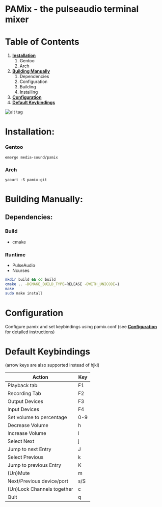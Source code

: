 # PAMix - the pulseaudio terminal mixer

# Table of Contents #
1. [**Installation**](#installation)
	1. Gentoo
	2. Arch
2. [**Building Manually**](#building-manually)
	1. Dependencies
	2. Configuration
	3. Building
	4. Installing
3. [**Configuration**](#configuration)
4. [**Default Keybindings**](#default-keybindings)

![alt tag](http://i.imgur.com/NuzrAXZ.gif)

# Installation: #
### Gentoo ###
`emerge media-sound/pamix`

### Arch ###
`yaourt -S pamix-git`

# Building Manually: #
## Dependencies: #
### Build ##
* cmake

### Runtime ##
* PulseAudio
* Ncurses


```bash
mkdir build && cd build
cmake .. -DCMAKE_BUILD_TYPE=RELEASE -DWITH_UNICODE=1
make
sudo make install
```

# Configuration #
Configure pamix and set keybindings using pamix.conf (see [**Configuration**](https://github.com/patroclos/PAmix/wiki/Configuration) for detailed instructions)

# Default Keybindings #

(arrow keys are also supported instead of hjkl)

| Action                     | Key |
|----------------------------|-----|
| Playback tab               | F1  |
| Recording Tab              | F2  |
| Output Devices             | F3  |
| Input Devices              | F4  |
| Set volume to percentage   | 0-9 |
| Decrease Volume            | h   |
| Increase Volume            | l   |
| Select Next                | j   |
| Jump to next Entry         | J   |
| Select Previous            | k   |
| Jump to previous Entry     | K   |
| (Un)Mute                   | m   |
| Next/Previous device/port  | s/S |
| (Un)Lock Channels together | c   |
| Quit                       | q   |

